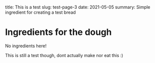 title: This is a test
slug: test-page-3
date: 2021-05-05
summary: Simple ingredient for creating a test bread

Ingredients for the dough
====

No ingredients here!


This is still a test though, dont actually make nor eat this :)